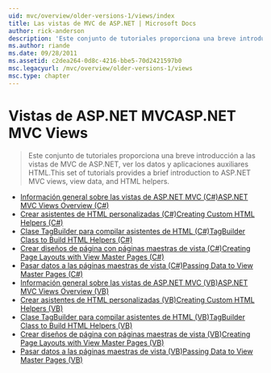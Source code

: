 ```yaml
---
uid: mvc/overview/older-versions-1/views/index
title: Las vistas de MVC de ASP.NET | Microsoft Docs
author: rick-anderson
description: 'Este conjunto de tutoriales proporciona una breve introducción a las vistas de MVC de ASP.NET, ver los datos y aplicaciones auxiliares HTML.'
ms.author: riande
ms.date: 09/28/2011
ms.assetid: c2dea264-0d8c-4216-bbe5-70d2421597b0
msc.legacyurl: /mvc/overview/older-versions-1/views
msc.type: chapter
---
```

<a name="aspnet-mvc-views"></a><span data-ttu-id="a6d6e-103">Vistas de ASP.NET MVC</span><span class="sxs-lookup"><span data-stu-id="a6d6e-103">ASP.NET MVC Views</span></span>
====================
> <span data-ttu-id="a6d6e-104">Este conjunto de tutoriales proporciona una breve introducción a las vistas de MVC de ASP.NET, ver los datos y aplicaciones auxiliares HTML.</span><span class="sxs-lookup"><span data-stu-id="a6d6e-104">This set of tutorials provides a brief introduction to ASP.NET MVC views, view data, and HTML helpers.</span></span>


- [<span data-ttu-id="a6d6e-105">Información general sobre las vistas de ASP.NET MVC (C#)</span><span class="sxs-lookup"><span data-stu-id="a6d6e-105">ASP.NET MVC Views Overview (C#)</span></span>](asp-net-mvc-views-overview-cs.md)
- [<span data-ttu-id="a6d6e-106">Crear asistentes de HTML personalizadas (C#)</span><span class="sxs-lookup"><span data-stu-id="a6d6e-106">Creating Custom HTML Helpers (C#)</span></span>](creating-custom-html-helpers-cs.md)
- [<span data-ttu-id="a6d6e-107">Clase TagBuilder para compilar asistentes de HTML (C#)</span><span class="sxs-lookup"><span data-stu-id="a6d6e-107">TagBuilder Class to Build HTML Helpers (C#)</span></span>](using-the-tagbuilder-class-to-build-html-helpers-cs.md)
- [<span data-ttu-id="a6d6e-108">Crear diseños de página con páginas maestras de vista (C#)</span><span class="sxs-lookup"><span data-stu-id="a6d6e-108">Creating Page Layouts with View Master Pages (C#)</span></span>](creating-page-layouts-with-view-master-pages-cs.md)
- [<span data-ttu-id="a6d6e-109">Pasar datos a las páginas maestras de vista (C#)</span><span class="sxs-lookup"><span data-stu-id="a6d6e-109">Passing Data to View Master Pages (C#)</span></span>](passing-data-to-view-master-pages-cs.md)
- [<span data-ttu-id="a6d6e-110">Información general sobre las vistas de ASP.NET MVC (VB)</span><span class="sxs-lookup"><span data-stu-id="a6d6e-110">ASP.NET MVC Views Overview (VB)</span></span>](asp-net-mvc-views-overview-vb.md)
- [<span data-ttu-id="a6d6e-111">Crear asistentes de HTML personalizadas (VB)</span><span class="sxs-lookup"><span data-stu-id="a6d6e-111">Creating Custom HTML Helpers (VB)</span></span>](creating-custom-html-helpers-vb.md)
- [<span data-ttu-id="a6d6e-112">Clase TagBuilder para compilar asistentes de HTML (VB)</span><span class="sxs-lookup"><span data-stu-id="a6d6e-112">TagBuilder Class to Build HTML Helpers (VB)</span></span>](using-the-tagbuilder-class-to-build-html-helpers-vb.md)
- [<span data-ttu-id="a6d6e-113">Crear diseños de página con páginas maestras de vista (VB)</span><span class="sxs-lookup"><span data-stu-id="a6d6e-113">Creating Page Layouts with View Master Pages (VB)</span></span>](creating-page-layouts-with-view-master-pages-vb.md)
- [<span data-ttu-id="a6d6e-114">Pasar datos a las páginas maestras de vista (VB)</span><span class="sxs-lookup"><span data-stu-id="a6d6e-114">Passing Data to View Master Pages (VB)</span></span>](passing-data-to-view-master-pages-vb.md)
